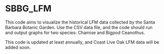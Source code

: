 # SBBG_LFM
This code aims to visualize the historical LFM data collected by the Santa Barbara Botanic Garden.
Use the CSV data file, and the code should run and output graphs for two species: Chamise and Bigpod Ceanothus.

This code is updated at least annually, and Coast Live Oak LFM data will be added soon. 
